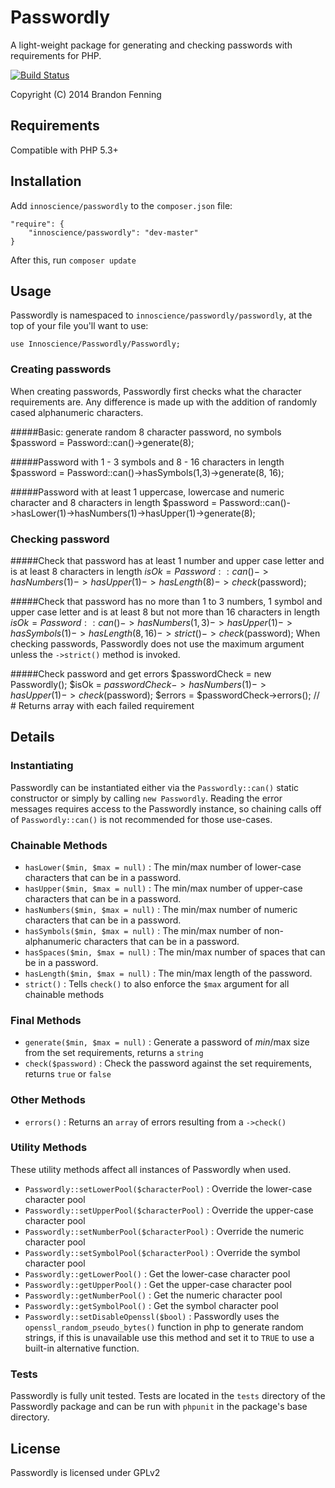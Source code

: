 # Passwordly
A light-weight package for generating and checking passwords with requirements for PHP.

[![Build Status](https://travis-ci.org/innoscience/passwordly.png?branch=master)](https://travis-ci.org/innoscience/passwordly)

Copyright (C) 2014 Brandon Fenning

## Requirements

Compatible with PHP 5.3+

## Installation

Add `innoscience/passwordly` to the `composer.json` file:

	"require": {
        "innoscience/passwordly": "dev-master"
    }

After this, run `composer update`

## Usage

Passwordly is namespaced to `innoscience/passwordly/passwordly`, at the top of your file you'll want to use:

	use Innoscience/Passwordly/Passwordly;

### Creating passwords
When creating passwords, Passwordly first checks what the character requirements are. Any difference is made up with the addition of randomly cased alphanumeric characters.

#####Basic: generate random 8 character password, no symbols
	$password = Password::can()->generate(8);

#####Password with 1 - 3 symbols and 8 - 16 characters in length
	$password = Password::can()->hasSymbols(1,3)->generate(8, 16);

#####Password with at least 1 uppercase, lowercase and numeric character and 8 characters in length
	$password = Password::can()->hasLower(1)->hasNumbers(1)->hasUpper(1)->generate(8);

### Checking password

#####Check that password has at least 1 number and upper case letter and is at least 8 characters in length
	$isOk = Password::can()->hasNumbers(1)->hasUpper(1)->hasLength(8)->check($password);

#####Check that password has no more than 1 to 3 numbers, 1 symbol and upper case letter and is at least 8 but not more than 16 characters in length
	$isOk = Password::can()->hasNumbers(1,3)->hasUpper(1)->hasSymbols(1)->hasLength(8,16)->strict()->check($password);
When checking passwords, Passwordly does not use the maximum argument unless the `->strict()` method is invoked.

#####Check password and get errors
	$passwordCheck = new Passwordly();
	$isOk = $passwordCheck->hasNumbers(1)->hasUpper(1)->check($password);
	$errors = $passwordCheck->errors(); // # Returns array with each failed requirement



## Details

### Instantiating 

Passwordly can be instantiated either via the `Passwordly::can()` static constructor or simply by calling `new Passwordly`. Reading the error messages requires access to the Passwordly instance, so chaining calls off of `Passwordly::can()` is not recommended for those use-cases.

### Chainable Methods

* `hasLower($min, $max = null)` : The min/max number of lower-case characters that can be in a password.
* `hasUpper($min, $max = null)` : The min/max number of upper-case characters that can be in a password.
* `hasNumbers($min, $max = null)` : The min/max number of numeric characters that can be in a password.
* `hasSymbols($min, $max = null)` : The min/max number of non-alphanumeric characters that can be in a password.
* `hasSpaces($min, $max = null)` : The min/max number of spaces that can be in a password.
* `hasLength($min, $max = null)` : The min/max length of the password.
* `strict()` : Tells `check()` to also enforce the `$max` argument for all chainable methods

### Final Methods

* `generate($min, $max = null)` : Generate a password of $min/$max size from the set requirements, returns a `string`
* `check($password)` : Check the password against the set requirements, returns `true` or `false` 

### Other Methods
* `errors()` : Returns an `array` of errors resulting from a `->check()`

### Utility Methods
These utility methods affect all instances of Passwordly when used.

* `Passwordly::setLowerPool($characterPool)` : Override the lower-case character pool
* `Passwordly::setUpperPool($characterPool)` : Override the upper-case character pool
* `Passwordly::setNumberPool($characterPool)` : Override the numeric character pool
* `Passwordly::setSymbolPool($characterPool)` : Override the symbol character pool
* `Passwordly::getLowerPool()` : Get the lower-case character pool
* `Passwordly::getUpperPool()` : Get the upper-case character pool
* `Passwordly::getNumberPool()` : Get the numeric character pool
* `Passwordly::getSymbolPool()` : Get the symbol character pool
* `Passwordly::setDisableOpenssl($bool)` : Passwordly uses the `openssl_random_pseudo_bytes()` function in php to generate random strings, if this is unavailable use this method and set it to `TRUE` to use a built-in alternative function.

### Tests
Passwordly is fully unit tested. Tests are located in the `tests` directory of the Passwordly package and can be run with `phpunit` in the package's base directory.


## License
Passwordly is licensed under GPLv2
